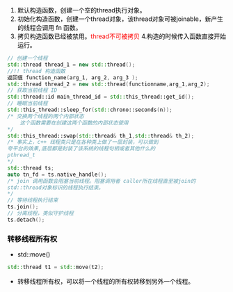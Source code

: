 

<font color = blue> <font color = black>
1. 默认构造函数，创建一个空的thread执行对象。
2. 初始化构造函数，创建一个thread对象，该thread对象可被joinable，新产生的线程会调用 fn 函数。
3. 拷贝构造函数已经被禁用。<font color = red>thread不可被拷贝<font color = black>
4.构造的时候传入函数直接开始运行。

```c++
// 创建一个线程
std::thread thread_1 = new std::thread();
//!! thread 构造函数
返回值 function_name(arg_1, arg_2, arg_3 );
std::thread thread_2 = new std::thread(functionname,arg_1,arg_2);
// 获取当前线程 ID
std::thread::id main_thread_id = std::this_thread::get_id();
// 睡眠当前线程
std::this_thread::sleep_for(std::chrono::seconds(n));
/* 交换两个线程的两个内部状态
	这个函数需要在创建这两个函数的内部状态使用
*/
std::this_thread::swap(std::thread& th_1,std::thread& th_2);
/* 事实上，c++ 线程类只是在各种类上做了一层封装，可以做到
夸平台的效果,底层都是封装了该系统的线程句柄或者其他什么的
pthread_t 
*/
std::thread ts;
auto tn_fd = ts.native_handle();
/* join 调用函数会阻塞当前线程。阻塞调用者 caller所在线程直至被join的
std::thread对象标识的线程执行结束。
*/
// 等待线程执行结束
ts.join();
// 分离线程，类似守护线程
ts.detach();
```
### 转移线程所有权
- std::move()
```c++
std::thread t1 = std::move(t2);
```
- 转移线程所有权，可以将一个线程的所有权转移到另外一个线程。